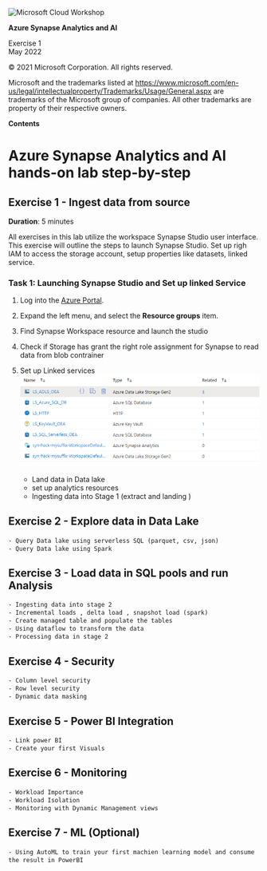 ![Microsoft Cloud Workshop](https://github.com/Microsoft/MCW-Template-Cloud-Workshop/raw/main/Media/ms-cloud-workshop.png "Microsoft Cloud Workshops")

**Azure Synapse Analytics and AI**


<div class="MCWHeader2">
Exercise 1 
</div>

<div class="MCWHeader3">
May 2022
</div>

© 2021 Microsoft Corporation. All rights reserved.

Microsoft and the trademarks listed at <https://www.microsoft.com/en-us/legal/intellectualproperty/Trademarks/Usage/General.aspx> are trademarks of the Microsoft group of companies. All other trademarks are property of their respective owners.

**Contents** 

# Azure Synapse Analytics and AI hands-on lab step-by-step

## Exercise 1 - Ingest data from source 

**Duration**: 5 minutes

All exercises in this lab utilize the workspace Synapse Studio user interface. This exercise will outline the steps to launch Synapse Studio. Set up righ IAM to access the storage account, setup properties like datasets, linked service. 

### Task 1: Launching Synapse Studio and Set up linked Service 

1. Log into the [Azure Portal](https://portal.azure.com).

2. Expand the left menu, and select the **Resource groups** item.

3. Find Synapse Workspace resource and launch the studio 

4. Check if Storage has grant the right role assignment for Synapse to read data from blob contrainer

5. Set up Linked services
    ![Linked service example](media/hackathon/Linked%20Service.png "Synapse Linked Service Example")

 
    - Land data in Data lake
    - set up analytics resources
    - Ingesting data into Stage 1 (extract and landing )

## Exercise 2 - Explore data in Data Lake 
    - Query Data lake using serverless SQL (parquet, csv, json)
    - Query Data lake using Spark

## Exercise 3 - Load data in SQL pools and run Analysis 
    - Ingesting data into stage 2
    - Incremental loads , delta load , snapshot load (spark)
    - Create managed table and populate the tables 
    - Using dataflow to transform the data
    - Processing data in stage 2

## Exercise 4 - Security 
    - Column level security
    - Row level security
    - Dynamic data masking

## Exercise 5 - Power BI Integration
    - Link power BI 
    - Create your first Visuals 

## Exercise 6 - Monitoring 
    - Workload Importance
    - Workload Isolation
    - Monitoring with Dynamic Management views

## Exercise 7 - ML (Optional)
    - Using AutoML to train your first machien learning model and consume the result in PowerBI 
